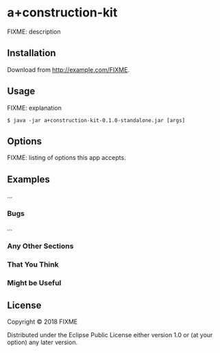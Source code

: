 # a+construction-kit

FIXME: description

## Installation

Download from http://example.com/FIXME.

## Usage

FIXME: explanation

    $ java -jar a+construction-kit-0.1.0-standalone.jar [args]

## Options

FIXME: listing of options this app accepts.

## Examples

...

### Bugs

...

### Any Other Sections
### That You Think
### Might be Useful

## License

Copyright © 2018 FIXME

Distributed under the Eclipse Public License either version 1.0 or (at
your option) any later version.
